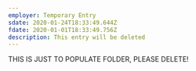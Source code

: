 ```yaml
---
employer: Temporary Entry
sdate: 2020-01-24T18:33:49.644Z
fdate: 2020-01-01T18:33:49.756Z
description: This entry will be deleted
---
```

THIS IS JUST TO POPULATE FOLDER, PLEASE DELETE!
